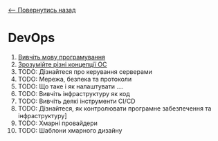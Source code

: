 [<-- Повернутись назад](../../README.md)
# DevOps
1. [Вивчіть мову програмування](learn-a-programming-language.md)
2. [Зрозумійте різні концепції ОС](understand-different-os-concepts.md)
3. TODO: Дізнайтеся про керування серверами
4. TODO: Мережа, безпека та протоколи
5. TODO: Що таке і як налаштувати ....
6. TODO: Вивчіть інфраструктуру як код
7. TODO: Вивчіть деякі інструменти CI/CD
8. TODO: Дізнайтеся, як контролювати програмне забезпечення та інфраструктуру]
9. TODO: Хмарні провайдери
10. TODO: Шаблони хмарного дизайну